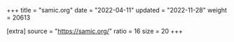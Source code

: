 +++
title = "samic.org"
date = "2022-04-11"
updated = "2022-11-28"
weight = 20613

[extra]
source = "https://samic.org/"
ratio = 16
size = 20
+++
